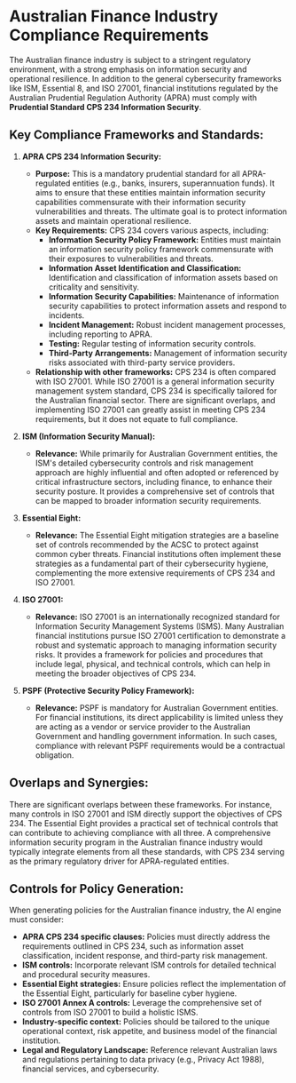 # Australian Finance Industry Compliance Requirements

The Australian finance industry is subject to a stringent regulatory environment, with a strong emphasis on information security and operational resilience. In addition to the general cybersecurity frameworks like ISM, Essential 8, and ISO 27001, financial institutions regulated by the Australian Prudential Regulation Authority (APRA) must comply with **Prudential Standard CPS 234 Information Security**.

## Key Compliance Frameworks and Standards:

1.  **APRA CPS 234 Information Security:**
    *   **Purpose:** This is a mandatory prudential standard for all APRA-regulated entities (e.g., banks, insurers, superannuation funds). It aims to ensure that these entities maintain information security capabilities commensurate with their information security vulnerabilities and threats. The ultimate goal is to protect information assets and maintain operational resilience.
    *   **Key Requirements:** CPS 234 covers various aspects, including:
        *   **Information Security Policy Framework:** Entities must maintain an information security policy framework commensurate with their exposures to vulnerabilities and threats.
        *   **Information Asset Identification and Classification:** Identification and classification of information assets based on criticality and sensitivity.
        *   **Information Security Capabilities:** Maintenance of information security capabilities to protect information assets and respond to incidents.
        *   **Incident Management:** Robust incident management processes, including reporting to APRA.
        *   **Testing:** Regular testing of information security controls.
        *   **Third-Party Arrangements:** Management of information security risks associated with third-party service providers.
    *   **Relationship with other frameworks:** CPS 234 is often compared with ISO 27001. While ISO 27001 is a general information security management system standard, CPS 234 is specifically tailored for the Australian financial sector. There are significant overlaps, and implementing ISO 27001 can greatly assist in meeting CPS 234 requirements, but it does not equate to full compliance.

2.  **ISM (Information Security Manual):**
    *   **Relevance:** While primarily for Australian Government entities, the ISM's detailed cybersecurity controls and risk management approach are highly influential and often adopted or referenced by critical infrastructure sectors, including finance, to enhance their security posture. It provides a comprehensive set of controls that can be mapped to broader information security requirements.

3.  **Essential Eight:**
    *   **Relevance:** The Essential Eight mitigation strategies are a baseline set of controls recommended by the ACSC to protect against common cyber threats. Financial institutions often implement these strategies as a fundamental part of their cybersecurity hygiene, complementing the more extensive requirements of CPS 234 and ISO 27001.

4.  **ISO 27001:**
    *   **Relevance:** ISO 27001 is an internationally recognized standard for Information Security Management Systems (ISMS). Many Australian financial institutions pursue ISO 27001 certification to demonstrate a robust and systematic approach to managing information security risks. It provides a framework for policies and procedures that include legal, physical, and technical controls, which can help in meeting the broader objectives of CPS 234.

5.  **PSPF (Protective Security Policy Framework):**
    *   **Relevance:** PSPF is mandatory for Australian Government entities. For financial institutions, its direct applicability is limited unless they are acting as a vendor or service provider to the Australian Government and handling government information. In such cases, compliance with relevant PSPF requirements would be a contractual obligation.

## Overlaps and Synergies:

There are significant overlaps between these frameworks. For instance, many controls in ISO 27001 and ISM directly support the objectives of CPS 234. The Essential Eight provides a practical set of technical controls that can contribute to achieving compliance with all three. A comprehensive information security program in the Australian finance industry would typically integrate elements from all these standards, with CPS 234 serving as the primary regulatory driver for APRA-regulated entities.

## Controls for Policy Generation:

When generating policies for the Australian finance industry, the AI engine must consider:

*   **APRA CPS 234 specific clauses:** Policies must directly address the requirements outlined in CPS 234, such as information asset classification, incident response, and third-party risk management.
*   **ISM controls:** Incorporate relevant ISM controls for detailed technical and procedural security measures.
*   **Essential Eight strategies:** Ensure policies reflect the implementation of the Essential Eight, particularly for baseline cyber hygiene.
*   **ISO 27001 Annex A controls:** Leverage the comprehensive set of controls from ISO 27001 to build a holistic ISMS.
*   **Industry-specific context:** Policies should be tailored to the unique operational context, risk appetite, and business model of the financial institution.
*   **Legal and Regulatory Landscape:** Reference relevant Australian laws and regulations pertaining to data privacy (e.g., Privacy Act 1988), financial services, and cybersecurity.


